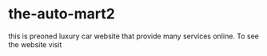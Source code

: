 # the-auto-mart2
this is preoned  luxury car website that provide many services online. To see the website visit
